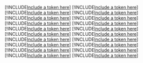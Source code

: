 [!INCLUDE[Include a token here](refs1526951299109/r1.md)]
[!INCLUDE[Include a token here](refs1526951299109/r2.md)]
[!INCLUDE[Include a token here](refs1526951299109/r3.md)]
[!INCLUDE[Include a token here](refs1526951299109/r4.md)]
[!INCLUDE[Include a token here](refs1526951299109/r5.md)]
[!INCLUDE[Include a token here](refs1526951299109/r6.md)]
[!INCLUDE[Include a token here](refs1526951299109/r7.md)]
[!INCLUDE[Include a token here](refs1526951299109/r8.md)]
[!INCLUDE[Include a token here](refs1526951299109/r9.md)]
[!INCLUDE[Include a token here](refs1526951299109/r10.md)]
[!INCLUDE[Include a token here](refs1526951299109/r11.md)]
[!INCLUDE[Include a token here](refs1526951299109/r12.md)]
[!INCLUDE[Include a token here](refs1526951299109/r13.md)]
[!INCLUDE[Include a token here](refs1526951299109/r14.md)]
[!INCLUDE[Include a token here](refs1526951299109/r15.md)]
[!INCLUDE[Include a token here](refs1526951299109/r16.md)]
[!INCLUDE[Include a token here](refs1526951299109/r17.md)]
[!INCLUDE[Include a token here](refs1526951299109/r18.md)]
[!INCLUDE[Include a token here](refs1526951299109/r19.md)]
[!INCLUDE[Include a token here](refs1526951299109/r20.md)]